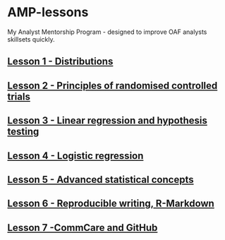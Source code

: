 # AMP-lessons
My Analyst Mentorship Program - designed to improve OAF analysts skillsets quickly. 

## [Lesson 1 - Distributions](https://michael-bar.github.io/Introduction-to-statistics/AMP-1-distributions.html#)

## [Lesson 2 - Principles of randomised controlled trials](https://michael-bar.github.io/Introduction-to-statistics/AMP-2-RCT-principles.html)

## [Lesson 3 - Linear regression and hypothesis testing](https://github.com/Michael-Bar/Introduction-to-statistics/AMP-3-regressions_NHT.html)

## [Lesson 4 - Logistic regression](https://github.com/Michael-Bar/Introduction-to-statistics/AMP4_RCT_analysis_p2.html)

## [Lesson 5 - Advanced statistical concepts](https://github.com/Michael-Bar/Introduction-to-statistics)

## [Lesson 6 - Reproducible writing, R-Markdown](https://github.com/Michael-Bar/Introduction-to-statistics)

## [Lesson 7 -CommCare and GitHub](https://github.com/Michael-Bar/Introduction-to-statistics)
